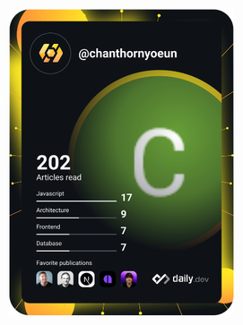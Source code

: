 <a href="https://app.daily.dev/chanthornyoeun">
    <img
        src="https://github.com/chanthornyoeun/chanthornyoeun/blob/master/devcard.svg"
        width="400"
        alt="Chanthorn Yoeun's Dev Card"
    />
</a>
